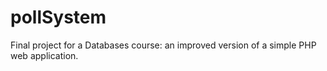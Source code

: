 # pollSystem
Final project for a Databases course: an improved version of a simple PHP web application.
